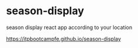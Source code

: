 # season-display

season display react app according to your location

https://itpbootcampfe.github.io/season-display
